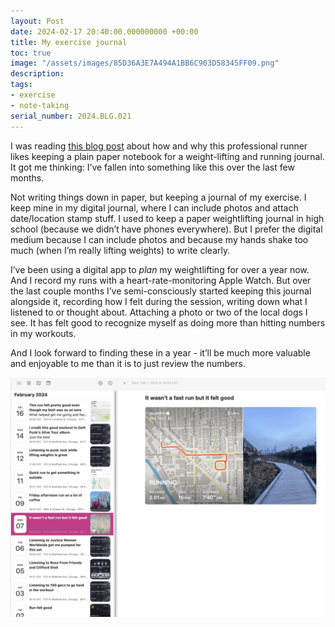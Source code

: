 ```yaml
---
layout: Post
date: 2024-02-17 20:40:00.000000000 +00:00
title: My exercise journal
toc: true
image: "/assets/images/85D36A3E7A494A1BB6C903D58345FF09.png"
description:
tags:
- exercise
- note-taking
serial_number: 2024.BLG.021
---
```

I was reading [this blog post](https://2ndbreakfast.audreywatters.com/the-case-for-a-paper-journal/?utm_source=substack&utm_medium=email) about how and why this professional runner likes keeping a plain paper notebook for a weight\-lifting and running journal\. It got me thinking: I’ve fallen into something like this over the last few months\.

Not writing things down in paper, but keeping a journal of my exercise\. I keep mine in my digital journal, where I can include photos and attach date/location stamp stuff\. I used to keep a paper weightlifting journal in high school \(because we didn’t have phones everywhere\)\. But I prefer the digital medium because I can include photos and because my hands shake too much \(when I’m really lifting weights\) to write clearly\.

I’ve been using a digital app to *plan* my weightlifting for over a year now\. And I record my runs with a heart\-rate\-monitoring Apple Watch\. But over the last couple months I’ve semi\-consciously started keeping this journal alongside it, recording how I felt during the session, writing down what I listened to or thought about\. Attaching a photo or two of the local dogs I see\. It has felt good to recognize myself as doing more than hitting numbers in my workouts\.

And I look forward to finding these in a year \- it’ll be much more valuable and enjoyable to me than it is to just review the numbers\.

![](/assets/images/85D36A3E7A494A1BB6C903D58345FF09.png)
